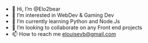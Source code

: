 - 👋 Hi, I’m @Elo2bear
- 👀 I’m interested in WebDev & Gaming Dev
- 🌱 I’m currently learning Python and Node.Js
- 💞️ I’m looking to collaborate on any Front end projects
- 📫 How to reach me elouisevb@gmail.com

<!---
Elo2bear/Elo2bear is a ✨ special ✨ repository because its `README.md` (this file) appears on your GitHub profile.
You can click the Preview link to take a look at your changes.
--->
